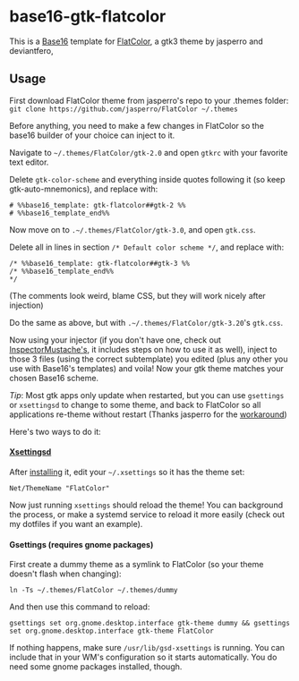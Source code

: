 # base16-gtk-flatcolor
This is a [Base16](https://github.com/chriskempson/base16) template for [FlatColor](https://github.com/jasperro/FlatColor), a gtk3 theme by jasperro and deviantfero,

## Usage
First download FlatColor theme from jasperro's repo to your .themes folder:
`git clone https://github.com/jasperro/FlatColor ~/.themes`

Before anything, you need to make a few changes in FlatColor so the base16 builder of your choice can inject to it. 

Navigate to `~/.themes/FlatColor/gtk-2.0` and open `gtkrc` with your favorite text editor.

Delete `gtk-color-scheme` and everything inside quotes following it (so keep gtk-auto-mnemonics), and replace with:
```
# %%base16_template: gtk-flatcolor##gtk-2 %%
# %%base16_template_end%%
```

Now move on to `.~/.themes/FlatColor/gtk-3.0`, and open `gtk.css`.

Delete all in lines in section `/* Default color scheme */`, and replace with:
```
/* %%base16_template: gtk-flatcolor##gtk-3 %%
/* %%base16_template_end%%
*/
```
(The comments look weird, blame CSS, but they will work nicely after injection)

Do the same as above, but with `.~/.themes/FlatColor/gtk-3.20`'s `gtk.css`.

Now using your injector (if you don't have one, check out [InspectorMustache's](https://github.com/InspectorMustache/base16-builder-python), it includes steps on how to use it as well), inject to those 3 files (using the correct subtemplate) you edited (plus any other you use with Base16's templates) and voila! Now your gtk theme matches your chosen Base16 scheme.

*Tip*: Most gtk apps only update when restarted, but you can use `gsettings` or `xsettingsd` to change to some theme, and back to FlatColor so all applications re-theme without restart (Thanks jasperro for the [workaround](https://github.com/deviantfero/wpgtk/issues/112))

Here's two ways to do it:
#### [Xsettingsd](https://github.com/derat/xsettingsd)
After [installing](https://github.com/derat/xsettingsd/wiki/Installation) it, edit your `~/.xsettings` so it has the theme set:
```
Net/ThemeName "FlatColor"
```
Now just running `xsettings` should reload the theme! You can background the process, or make a systemd service to reload it more easily (check out my dotfiles if you want an example).

#### Gsettings (requires gnome packages)

First create a dummy theme as a symlink to FlatColor (so your theme doesn't flash when changing):
```
ln -Ts ~/.themes/FlatColor ~/.themes/dummy
```

And then use this command to reload:
```
gsettings set org.gnome.desktop.interface gtk-theme dummy && gsettings set org.gnome.desktop.interface gtk-theme FlatColor
```

If nothing happens, make sure `/usr/lib/gsd-xsettings` is running. You can include that in your WM's configuration so it starts automatically. You do need some gnome packages installed, though.
